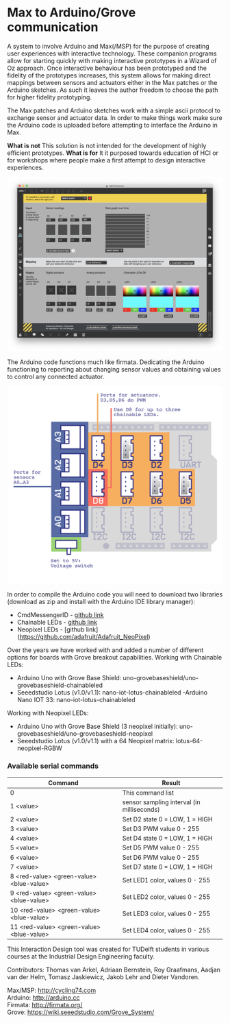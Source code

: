# Max to Arduino/Grove communication
A system to involve Arduino and Max(/MSP) for the purpose of creating user experiences with interactive technology. These companion programs allow for starting quickly with making interactive prototypes in a Wizard of Oz approach. Once interactive behaviour has been prototyped and the fidelity of the prototypes increases, this system allows for making direct mappings between sensors and actuators either in the Max patches or the Arduino sketches. As such it leaves the author freedom to choose the path for higher fidelity prototyping.

The Max patches and Arduino sketches work with a simple ascii protocol to exchange sensor and actuator data. In order to make things work make sure the Arduino code is uploaded before attempting to interface the Arduino in Max.

**What is not** This solution is not intended for the development of highly efficient prototypes. **What is for** It it purposed towards education of HCI or for workshops where people make a first attempt to design interactive experiences.

![Example](max-woz-interface-screenshot.png?raw=true "Woz interface in Max patch")

The Arduino code functions much like firmata. Dedicating the Arduino functioning to reporting about changing sensor values and obtaining values to control any connected actuator.

![Example](grove-diagram.png?raw=true "Grove Base Shield connections")

In order to compile the Arduino code you will need to download two libraries (download as zip and install with the Arduino IDE library manager):
- CmdMessengerID - [github link](https://github.com/id-studiolab/Arduino-CmdMessengerID)
- Chainable LEDs - [github link](https://github.com/pjpmarques/ChainableLED)
- Neopixel LEDs - [github link] (https://github.com/adafruit/Adafruit_NeoPixel)


Over the years we have worked with and added a number of different options for boards with Grove breakout capabilities.
Working with Chainable LEDs:
- Arduino Uno with Grove Base Shield: uno-grovebaseshield/uno-grovebaseshield-chainableled
- Seeedstudio Lotus (v1.0/v1.1): nano-iot-lotus-chainableled
 -Arduino Nano IOT 33: nano-iot-lotus-chainableled

Working with Neopixel LEDs:
- Arduino Uno with Grove Base Shield (3 neopixel initially): uno-grovebaseshield/uno-grovebaseshield-neopixel
- Seeedstudio Lotus (v1.0/v1.1) with a 64 Neopixel matrix: lotus-64-neopixel-RGBW

### Available serial commands

| Command                                         | Result                                     |
|-------------------------------------------------|--------------------------------------------|
| 0                                               | This command list                          |
| 1  \<value\>                                    | sensor sampling interval (in milliseconds) |
| 2  \<value\>                                    | Set D2 state 0 = LOW, 1 = HIGH             |
| 3  \<value\>                                    | Set D3 PWM value 0 - 255                   |
| 4  \<value\>                                    | Set D4 state 0 = LOW, 1 = HIGH             |
| 5  \<value\>                                    | Set D5 PWM value 0 - 255                   |
| 6  \<value\>                                    | Set D6 PWM value 0 - 255                   |
| 7  \<value\>                                    | Set D7 state 0 = LOW, 1 = HIGH             |
| 8  \<red-value\> \<green-value\> \<blue-value\> | Set LED1 color, values 0 - 255             |
| 9  \<red-value\> \<green-value\> \<blue-value\> | Set LED2 color, values 0 - 255             |
| 10 \<red-value\> \<green-value\> \<blue-value\> | Set LED3 color, values 0 - 255             |
| 11 \<red-value\> \<green-value\> \<blue-value\> | Set LED4 color, values 0 - 255             |

This Interaction Design tool was created for TUDelft students in various courses at the Industrial Design Engineering faculty.

Contributors:
Thomas van Arkel, Adriaan Bernstein, Roy Graafmans, Aadjan van der Helm, Tomasz Jaskiewicz, Jakob Lehr and Dieter Vandoren.

Max/MSP: http://cycling74.com  
Arduino: http://arduino.cc  
Firmata: http://firmata.org/  
Grove: https://wiki.seeedstudio.com/Grove_System/
